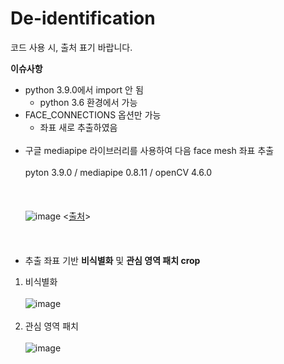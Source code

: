 # De-identification
코드 사용 시, 출처 표기 바랍니다.

**이슈사항**
- python 3.9.0에서 import 안 됨
  - python 3.6 환경에서 가능
- FACE_CONNECTIONS 옵션만 가능
  - 좌표 새로 추출하였음
<br><br/>
- 구글 mediapipe 라이브러리를 사용하여 다음 face mesh 좌표 추출 <br><br/>
  pyton 3.9.0 / mediapipe 0.8.11 / openCV 4.6.0 <br><br/><br><br/>
![image](https://github.com/L-YUNNA/De-identification/assets/129636660/e46258d7-5587-49b4-b252-f622fb0056ce) 
<[출처](https://developers.google.com/mediapipe/solutions/vision/face_landmarker)>
<br><br/>
<br><br/>
- 추출 좌표 기반 **비식별화** 및 **관심 영역 패치 crop**
1. 비식별화 <br><br/>
  ![image](https://github.com/L-YUNNA/De-identification/assets/129636660/203a7432-0945-405e-bb9c-4223c8d5675e)
  <br><br/>
2. 관심 영역 패치 <br><br/>
  ![image](https://github.com/L-YUNNA/De-identification/assets/129636660/cee2f7cc-63d5-4912-a5d0-a69bca5fb402)
  <br><br/>
